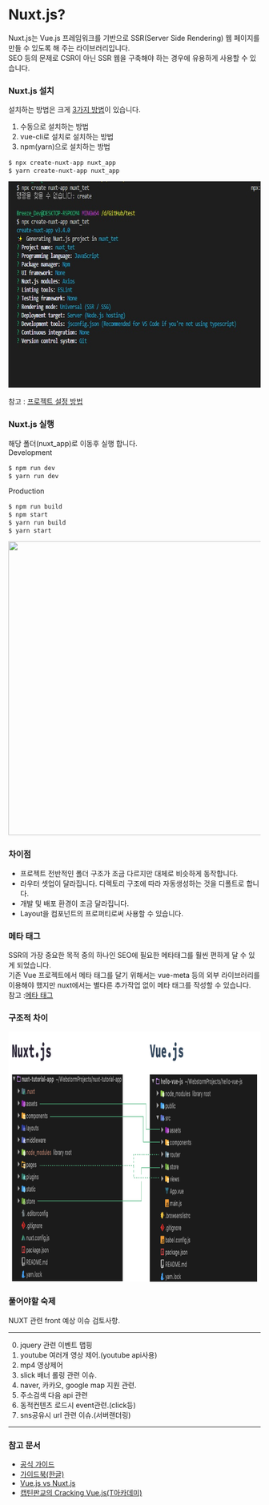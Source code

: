 # Nuxt.js?
Nuxt.js는 Vue.js 프레임워크를 기반으로 SSR(Server Side Rendering) 웹 페이지를 만들 수 있도록 해 주는 라이브러리입니다.    
SEO 등의 문제로 CSR이 아닌 SSR 웹을 구축해야 하는 경우에 유용하게 사용할 수 있습니다.           

### Nuxt.js 설치
설치하는 방법은 크게 [3가지 방법](https://uxgjs.tistory.com/146)이 있습니다.   
1. 수동으로 설치하는 방법
2. vue-cli로 설치로 설치하는 방법
3. npm(yarn)으로 설치하는 방법
```
$ npx create-nuxt-app nuxt_app
$ yarn create-nuxt-app nuxt_app
```
<img src="./img/nuxt_new.jpg" width="732px" height="412px">   

참고 : [프로젝트 설정 방법](https://velog.io/@brviolet/Nuxt.js-%EC%8B%9C%EC%9E%91%ED%95%98%EA%B8%B0-1.-%EC%84%A4%EC%B9%98)   

### Nuxt.js 실행
해당 폴더(nuxt_app)로 이동후 실행 합니다.   
Development         
```
$ npm run dev
$ yarn run dev
```
Production         
```
$ npm run build
$ npm start
$ yarn run build
$ yarn start
```    
<img src="../img/devvsbuild.jpg" width="940px" height="587px">   

### 차이점  
* 프로젝트 전반적인 폴더 구조가 조금 다르지만 대체로 비슷하게 동작합니다.   
* 라우터 셋업이 달라집니다. 디렉토리 구조에 따라 자동생성하는 것을 디폴트로 합니다.   
* 개발 및 배포 환경이 조금 달라집니다.   
* Layout을 컴포넌트의 프로퍼티로써 사용할 수 있습니다.   

### 메타 태그   
SSR의 가장 중요한 목적 중의 하나인 SEO에 필요한 메타태그를 훨씬 편하게 달 수 있게 되었습니다.      
기존 Vue 프로젝트에서 메타 태그를 달기 위해서는 vue-meta 등의 외부 라이브러리를 이용해야 했지만 nuxt에서는 별다른 추가작업 없이 메타 태그를 작성할 수 있습니다.      
참고 :[메타 태그 ](https://ko.nuxtjs.org/docs/2.x/components-glossary/pages-head/)

### 구조적 차이
<img src="./img/vuevsnuxt.png" width="1040px" height="500px">  

### 풀어야할 숙제
NUXT 관련 front 예상 이슈 검토사항.   
* * *   
0. jquery 관련 이벤트 맵핑
1. youtube 여러개 영상 제어.(youtube api사용)
2. mp4 영상제어
3. slick 배너 롤링 관련 이슈.
4. naver, 카카오, google map 지원 관련.
5. 주소검색 다음 api 관련
6. 동적컨텐츠 로드시 event관련.(click등)
7. sns공유시 url 관련 이슈.(서버랜더링)
* * *

### 참고 문서   
* [공식 가이드](https://nuxtjs.org/docs/2.x/get-started/installation)   
* [가이드북(한글)](https://vue-nuxt.gitbook.io/nuxt/)   
* [Vue.js vs Nuxt.js](https://velog.io/@bluestragglr/Nuxt.js-vs-Vue.js-SSR-%EC%8B%9C%EC%9E%91%ED%95%98%EA%B8%B0#%EB%B0%94%EC%81%9C-%ED%98%84%EB%8C%80%EC%9D%B8%EC%9D%84-%EC%9C%84%ED%95%9C-%EC%9A%94%EC%95%BD)   
* [캡틴판교의 Cracking Vue.js(T아카데미)](https://joshua1988.github.io/vue-camp/textbook.html)   
